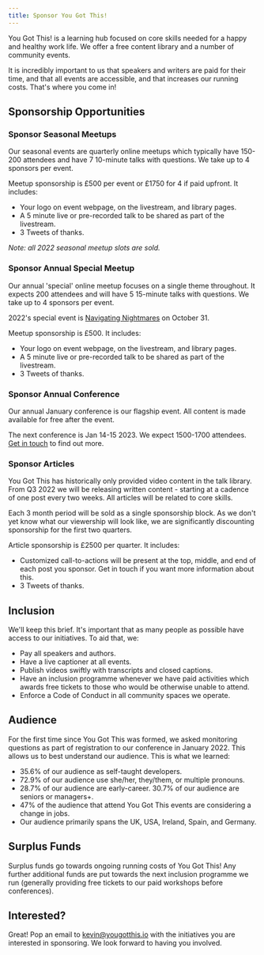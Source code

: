 ```yaml
---
title: Sponsor You Got This!
---
```


You Got This! is a learning hub focused on core skills needed for a happy and healthy work life. We offer a free content library and a number of community events.

It is incredibly important to us that speakers and writers are paid for their time, and that all events are accessible, and that increases our running costs. That's where you come in!

## Sponsorship Opportunities

### Sponsor Seasonal Meetups

Our seasonal events are quarterly online meetups which typically have 150-200 attendees and have 7 10-minute talks with questions. We take up to 4 sponsors per event.

Meetup sponsorship is £500 per event or £1750 for 4 if paid upfront. It includes:
- Your logo on event webpage, on the livestream, and library pages.
- A 5 minute live or pre-recorded talk to be shared as part of the livestream.
- 3 Tweets of thanks.

_Note: all 2022 seasonal meetup slots are sold._

### Sponsor Annual Special Meetup

Our annual 'special' online meetup focuses on a single theme throughout. It expects 200 attendees and will have 5 15-minute talks with questions. We take up to 4 sponsors per event.

2022's special event is [Navigating Nightmares](/events/navigating-nightmares) on October 31.

Meetup sponsorship is £500. It includes:
- Your logo on event webpage, on the livestream, and library pages.
- A 5 minute live or pre-recorded talk to be shared as part of the livestream.
- 3 Tweets of thanks.

### Sponsor Annual Conference

Our annual January conference is our flagship event. All content is made available for free after the event.

The next conference is Jan 14-15 2023. We expect 1500-1700 attendees. [Get in touch](mailto:kevin@yougotthis.io) to find out more.

### Sponsor Articles

You Got This has historically only provided video content in the talk library. From Q3 2022 we will be releasing written content - starting at a cadence of one post every two weeks. All articles will be related to core skills.

Each 3 month period will be sold as a single sponsorship block. As we don't yet know what our viewership will look like, we are significantly discounting sponsorship for the first two quarters.

Article sponsorship is £2500 per quarter. It includes:
- Customized call-to-actions will be present at the top, middle, and end of each post you sponsor. Get in touch if you want more information about this.
- 3 Tweets of thanks.
## Inclusion

We'll keep this brief. It's important that as many people as possible have access to our initiatives. To aid that, we:

- Pay all speakers and authors.
- Have a live captioner at all events.
- Publish videos swiftly with transcripts and closed captions.
- Have an inclusion programme whenever we have paid activities which awards free tickets to those who would be otherwise unable to attend.
- Enforce a Code of Conduct in all community spaces we operate.

## Audience

For the first time since You Got This was formed, we asked monitoring questions as part of registration to our conference in January 2022. This allows us to best understand our audience. This is what we learned:

- 35.6% of our audience as self-taught developers.
- 72.9% of our audience use she/her, they/them, or multiple pronouns.
- 28.7% of our audience are early-career. 30.7% of our audience are seniors or managers+.
- 47% of the audience that attend You Got This events are considering a change in jobs.
- Our audience primarily spans the UK, USA, Ireland, Spain, and Germany.

## Surplus Funds

Surplus funds go towards ongoing running costs of You Got This! Any further additional funds are put towards the next inclusion programme we run (generally providing free tickets to our paid workshops before conferences).

## Interested?

Great! Pop an email to [kevin@yougotthis.io](mailto:kevin@yougotthis.io) with the initiatives you are interested in sponsoring. We look forward to having you involved.
